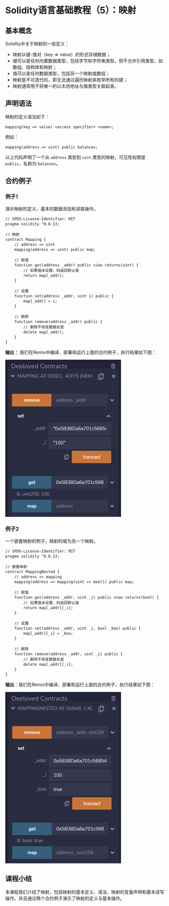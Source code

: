 # Solidity语言基础教程（5）：映射

## 基本概念

Solidity中关于映射的一些定义：

+ 映射以键-值对（key => value）的形式存储数据；
+ 键可以是任何内置数据类型，包括字节和字符串类型，但不允许引用类型，如数组、结构体和映射；
+ 值可以是任何数据类型，包括另一个映射或数组；
+ 映射是不可迭代的，即无法通过遍历映射来枚举所有的键；
+ 映射通常用于将唯一的以太坊地址与值类型关联起来。

## 声明语法

映射的定义语法如下：

```
mapping(key => value) <access specifier> <name>;
```

例如：

```
mapping(address => uint) public balances;
```

以上代码声明了一个从 `address` 类型到 `uint` 类型的映射，可见性权限是 `public`，名称为 `balances`。

## 合约例子

### 例子1

演示映射的定义，基本的数据添加和读取操作。

```
// SPDX-License-Identifier: MIT
pragma solidity ^0.8.13;

// 映射
contract Mapping {
    // address => uint
    mapping(address => uint) public map;

    // 取值
    function get(address _addr) public view returns(uint) {
        // 如果值未设置，则返回默认值
        return map[_addr];
    }

    // 设置
    function set(address _addr, uint i) public {
        map[_addr] = i;
    }

    // 删除
    function remove(address _addr) public {
        // 删除不改变数据长度
        delete map[_addr];
    }
}
```

**输出：** 我们在Remix中编译、部署和运行上面的合约例子，执行结果如下图：

![](images/remix-mapping.png)

### 例子2

一个嵌套映射的例子，映射的值为另一个映射。

```
// SPDX-License-Identifier: MIT
pragma solidity ^0.8.13;

// 嵌套映射
contract MappingNested {
    // address => mapping
    mapping(address => mapping(uint => bool)) public map;

    // 取值
    function get(address _addr, uint _i) public view returns(bool) {
        // 如果值未设置，则返回默认值
        return map[_addr][_i];
    }

    // 设置
    function set(address _addr, uint _i, bool _boo) public {
        map[_addr][_i] = _boo;
    }

    // 删除
    function remove(address _addr, uint _i) public {
        // 删除不改变数据长度
        delete map[_addr][_i];
    }
}
```

**输出**：我们在Remix中编译、部署和运行上面的合约例子，执行结果如下图：

![](images/remix-mappingnested.png)

## 课程小结

本课程我们介绍了映射，包括映射的基本定义、语法、映射的变量声明和基本读写操作。并且通过两个合约例子演示了映射的定义与基本操作。

